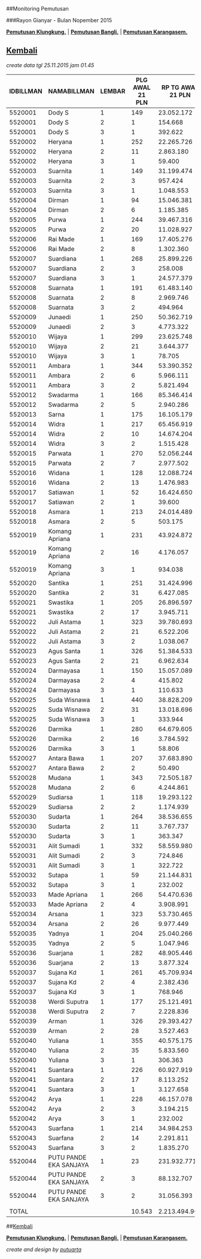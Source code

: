 ##Monitoring Pemutusan 

###Rayon Gianyar - Bulan Nopember 2015

**[Pemutusan Klungkung.](https://github.com/areabatur/3mm.3atur/blob/master/klungkung112015.markdown )** | 
**[Pemutusan Bangli.](https://github.com/areabatur/3mm.3atur/blob/master/bangli112015.markdown )** | 
**[Pemutusan Karangasem.](https://github.com/areabatur/3mm.3atur/blob/master/karangasem112015.markdown )**

## [Kembali](http://areabatur.github.io/3mm.3atur/)

_create data tgl 25.11.2015 jam 01.45_

| IDBILLMAN |      NAMABILLMAN       | LEMBAR |  PLG AWAL 21 PLN  |  RP TG AWAL 21 PLN  |  RP BK AWAL 21 PLN  |  TARGET AKHIR PLN  |  % PENCAPAIAN  |  SISA RP TG 25 01:45  |  SISA RP BK  25 01:45  |  SISA PLG  25 01:45  |  BELUM  |  DATANGI  |  SEGEL  |       LNS        |  SISA RP TG  24 06:45  |  SISA RP BK  24 06:45  |  SISA PLG  24 06:45  |  BELUM  |  DATANGI  |  SEGEL  |
|-----------|------------------------|--------|-------------------|---------------------|---------------------|--------------------|----------------|-----------------------|------------------------|----------------------|---------|-----------|---------|------------------|------------------------|------------------------|----------------------|---------|-----------|---------|
| 5520001   | Dody S                 |      1 |  149              |  23.052.172         |  950.000            |  4.845.296,15      | -78,29%        | 11034436              | 520000                 | 76                   |  74     |         2 |         | -3031604|-22     |  14.066.040            |  626.000               |  98                  |  98     |           |         |
| 5520001   | Dody S                 |      2 |  1                |  154.668            |  15.000             |  32.509,40         | -26,61%        | 154668                | 15000                  | 1                    |  -      |         1 |         | 0|0              |  154.668               |  15.000                |  1                   |  -      |        1  |         |
| 5520001   | Dody S                 |      3 |  1                |  392.622            |  60.000             |  82.524,54         | 100,00%        | 0                     | 0                      | 0                    |  -      |           |         | -392622|-1       |  392.622               |  60.000                |  1                   |  1      |           |         |
| 5520002   | Heryana                |      1 |  252              |  22.265.726         |  851.000            |  4.679.994,42      | -44,83%        | 15119083              | 575000                 | 173                  |  173    |           |         | -2238532|-22     |  17.357.615            |  663.000               |  195                 |  195    |           |         |
| 5520002   | Heryana                |      2 |  11               |  2.863.180          |  111.000            |  601.806,85        | -31,29%        | 2525356               | 75000                  | 7                    |  7      |           |         | -131291|-1       |  2.656.647             |  84.000                |  8                   |  8      |           |         |
| 5520002   | Heryana                |      3 |  1                |  59.400             |  18.000             |  12.485,18         | -26,61%        | 59400                 | 18000                  | 1                    |  1      |           |         | 0|0              |  59.400                |  18.000                |  1                   |  1      |           |         |
| 5520003   | Suarnita               |      1 |  149              |  31.199.474         |  725.000            |  6.557.763,46      | -71,38%        | 15744775              | 369000                 | 83                   |  82     |         1 |         | -3439130|-17     |  19.183.905            |  437.000               |  100                 |  100    |           |         |
| 5520003   | Suarnita               |      2 |  3                |  957.424            |  33.000             |  201.239,29        | -26,61%        | 957424                | 33000                  | 3                    |  3      |           |         | 0|0              |  957.424               |  33.000                |  3                   |  3      |           |         |
| 5520003   | Suarnita               |      3 |  1                |  1.048.553          |  60.000             |  220.393,54        | -26,61%        | 1048553               | 60000                  | 1                    |  1      |           |         | 0|0              |  1.048.553             |  60.000                |  1                   |  1      |           |         |
| 5520004   | Dirman                 |      1 |  94               |  15.046.381         |  560.000            |  3.162.572,79      | -92,25%        | 6590738               | 207000                 | 44                   |  44     |           |         | -776035|-6       |  7.366.773             |  234.000               |  50                  |  50     |           |         |
| 5520004   | Dirman                 |      2 |  6                |  1.185.385          |  66.000             |  249.154,02        | 211,96%        | 131605                | 18000                  | 2                    |  2      |           |         | 0|0              |  131.605               |  18.000                |  2                   |  2      |           |         |
| 5520005   | Purwa                  |      1 |  244              |  39.467.316         |  1.356.297          |  8.295.566,86      | -42,22%        | 27945419              | 921114                 | 147                  |  115    |        31 |       1 | -1412772|-20     |  29.358.191            |  985.114               |  167                 |  148    |       18  |      1  |
| 5520005   | Purwa                  |      2 |  20               |  11.028.927         |  523.529            |  2.318.151,08      | 6622,14%       | 2283145               | 156000                 | 16                   |  15     |         1 |         | -8579216|-3      |  10.862.361            |  508.529               |  19                  |  19     |           |         |
| 5520006   | Rai Made               |      1 |  169              |  17.405.276         |  866.000            |  3.658.384,85      | -63,95%        | 9378759               | 534000                 | 112                  |  109    |         3 |         | -341140|-7       |  9.719.899             |  555.000               |  119                 |  115    |        4  |         |
| 5520006   | Rai Made               |      2 |  8                |  1.302.360          |  84.000             |  273.740,79        | -27,49%        | 1269624               | 75000                  | 7                    |  1      |         5 |       1 | 0|0              |  1.269.624             |  75.000                |  7                   |  2      |        5  |         |
| 5520007   | Suardiana              |      1 |  268              |  25.899.226         |  1.107.000          |  5.443.713,50      | -52,91%        | 15732176              | 685000                 | 164                  |  147    |        17 |         | -1776244|-17     |  17.508.420            |  742.000               |  181                 |  172    |        9  |         |
| 5520007   | Suardiana              |      2 |  3                |  258.008            |  33.000             |  54.230,26         | -26,61%        | 258008                | 33000                  | 3                    |  -      |         3 |         | 0|0              |  258.008               |  33.000                |  3                   |  -      |        3  |         |
| 5520007   | Suardiana              |      3 |  1                |  24.577.379         |  1.185.965          |  5.165.876,77      | -26,61%        | 24577379              | 1185965                | 1                    |  1      |           |         | 0|0              |  24.577.379            |  1.185.965             |  1                   |  1      |           |         |
| 5520008   | Suarnata               |      1 |  191              |  61.483.140         |  1.998.532          |  12.923.034,81     | -75,83%        | 29965107              | 975000                 | 118                  |  106    |        12 |         | -4349422|-20     |  34.314.529            |  1.221.000             |  138                 |  132    |        6  |         |
| 5520008   | Suarnata               |      2 |  8                |  2.969.746          |  123.000            |  624.205,77        | -37,20%        | 2301968               | 93000                  | 6                    |  1      |         5 |         | -667778|-2       |  2.969.746             |  123.000               |  8                   |  4      |        4  |         |
| 5520008   | Suarnata               |      3 |  2                |  494.964            |  48.000             |  104.035,63        | -26,61%        | 494964                | 48000                  | 2                    |  2      |           |         | 0|0              |  494.964               |  48.000                |  2                   |  2      |           |         |
| 5520009   | Junaedi                |      1 |  250              |  50.362.719         |  1.820.617          |  10.585.652,77     | -64,96%        | 26880881              | 1020617                | 140                  |  140    |           |         | -5637377|-25     |  32.518.258            |  1.166.617             |  165                 |  165    |           |         |
| 5520009   | Junaedi                |      2 |  3                |  4.773.322          |  264.000            |  1.003.296,29      | -28,61%        | 4509542               | 234000                 | 2                    |  1      |         1 |         | 0|0              |  4.509.542             |  234.000               |  2                   |  1      |        1  |         |
| 5520010   | Wijaya                 |      1 |  299              |  23.625.748         |  1.138.000          |  4.965.855,09      | -49,56%        | 14985201              | 727000                 | 185                  |  185    |           |         | -2893287|-50     |  17.878.488            |  883.000               |  235                 |  235    |           |         |
| 5520010   | Wijaya                 |      2 |  21               |  3.644.377          |  222.000            |  766.005,30        | -29,80%        | 3336162               | 177000                 | 16                   |  16     |           |         | -58872|-1        |  3.395.034             |  186.000               |  17                  |  17     |           |         |
| 5520010   | Wijaya                 |      3 |  1                |  78.705             |  18.000             |  16.542,87         | -26,61%        | 78705                 | 18000                  | 1                    |  -      |         1 |         | 0|0              |  78.705                |  18.000                |  1                   |  1      |           |         |
| 5520011   | Ambara                 |      1 |  344              |  53.390.352         |  1.889.310          |  11.222.025,71     | -56,41%        | 31116996              | 1210000                | 177                  |  155    |        22 |         | -9929449|-67     |  41.046.445            |  1.544.310             |  244                 |  242    |        2  |         |
| 5520011   | Ambara                 |      2 |  6                |  5.966.111          |  351.000            |  1.254.006,55      | -26,61%        | 5966111               | 351000                 | 6                    |  1      |         5 |         | 0|0              |  5.966.111             |  351.000               |  6                   |  1      |        5  |         |
| 5520011   | Ambara                 |      3 |  2                |  5.821.494          |  476.454            |  1.223.609,75      | -28,49%        | 5518108               | 458454                 | 1                    |  1      |           |         | -303386|-1       |  5.821.494             |  476.454               |  2                   |  1      |        1  |         |
| 5520012   | Swadarma               |      1 |  166              |  85.346.414         |  3.561.066          |  17.938.815,09     | -84,08%        | 39274471              | 1848833                | 87                   |  81     |         6 |         | -8842217|-16     |  48.116.688            |  2.132.833             |  103                 |  99     |        4  |         |
| 5520012   | Swadarma               |      2 |  5                |  2.940.286          |  354.000            |  618.013,63        | -26,61%        | 2940286               | 354000                 | 5                    |  -      |         4 |       1 | 0|0              |  2.940.286             |  354.000               |  5                   |  -      |        4  |      1  |
| 5520013   | Sarna                  |      1 |  175              |  16.105.179         |  713.000            |  3.385.119,71      | -315,55%       | 4457874               | 295000                 | 51                   |  51     |           |         | -1524304|-17     |  5.982.178             |  350.000               |  68                  |  68     |           |         |
| 5520014   | Widra                  |      1 |  217              |  65.456.919         |  1.860.571          |  13.758.276,55     | -53,65%        | 39404245              | 1152558                | 116                  |  116    |           |         | -8019325|-34     |  47.423.570            |  1.352.558             |  150                 |  150    |           |         |
| 5520014   | Widra                  |      2 |  10               |  14.674.204         |  501.383            |  3.084.345,55      | -28,89%        | 13762338              | 468383                 | 7                    |  7      |           |         | -119163|-2       |  13.881.501            |  486.383               |  9                   |  9      |           |         |
| 5520014   | Widra                  |      3 |  2                |  1.515.428          |  318.000            |  318.525,19        | -26,61%        | 1515428               | 318000                 | 2                    |  2      |           |         | 0|0              |  1.515.428             |  318.000               |  2                   |  2      |           |         |
| 5520015   | Parwata                |      1 |  270              |  52.056.244         |  1.945.000          |  10.941.611,86     | -47,31%        | 34067692              | 1224000                | 191                  |  191    |           |         | -9309772|-26     |  43.377.464            |  1.519.000             |  217                 |  217    |           |         |
| 5520015   | Parwata                |      2 |  7                |  2.977.502          |  96.000             |  625.835,99        | -26,61%        | 2977502               | 96000                  | 7                    |  7      |           |         | 0|0              |  2.977.502             |  96.000                |  7                   |  7      |           |         |
| 5520016   | Widana                 |      1 |  128              |  12.088.724         |  516.000            |  2.540.907,98      | -36,54%        | 9495406               | 419000                 | 99                   |  91     |         8 |         | -1309885|-9      |  10.805.291            |  452.000               |  108                 |  105    |        3  |         |
| 5520016   | Widana                 |      2 |  13               |  1.476.983          |  129.000            |  310.444,50        | -28,13%        | 1414024               | 120000                 | 12                   |  9      |         3 |         | -62959|-1        |  1.476.983             |  129.000               |  13                  |  11     |        2  |         |
| 5520017   | Satiawan               |      1 |  52               |  16.424.650         |  686.182            |  3.452.268,76      | -109,18%       | 6614161               | 217109                 | 13                   |  13     |           |         | -579586|-10      |  7.193.747             |  253.109               |  23                  |  23     |           |         |
| 5520017   | Satiawan               |      2 |  1                |  39.600             |  9.000              |  8.323,46          | -26,61%        | 39600                 | 9000                   | 1                    |  -      |           |       1 | 0|0              |  39.600                |  9.000                 |  1                   |  -      |           |      1  |
| 5520018   | Asmara                 |      1 |  213              |  24.014.489         |  953.000            |  5.047.563,89      | -78,91%        | 11444429              | 518000                 | 112                  |  112    |           |         | -2983487|-18     |  14.427.916            |  586.000               |  130                 |  130    |           |         |
| 5520018   | Asmara                 |      2 |  5                |  503.175            |  45.000             |  105.761,48        | -32,94%        | 426879                | 36000                  | 4                    |  4      |           |         | 0|0              |  426.879               |  36.000                |  4                   |  4      |           |         |
| 5520019   | Komang Apriana         |      1 |  231              |  43.924.872         |  1.245.000          |  9.232.492,84      | -44,07%        | 30180225              | 882000                 | 165                  |  161    |         2 |       2 | -2935564|-10     |  33.115.789            |  929.000               |  175                 |  175    |           |         |
| 5520019   | Komang Apriana         |      2 |  16               |  4.176.057          |  183.000            |  877.758,20        | -56,12%        | 2441859               | 117000                 | 11                   |  11     |           |         | -569472|-3       |  3.011.331             |  144.000               |  14                  |  14     |           |         |
| 5520019   | Komang Apriana         |      3 |  1                |  934.038            |  30.000             |  196.323,83        | 100,00%        | 0                     | 0                      | 0                    |         |           |         | 0|0              |                        |                        |                      |         |           |         |
| 5520020   | Santika                |      1 |  251              |  31.424.996         |  978.000            |  6.605.165,54      | -44,78%        | 21356951              | 629000                 | 154                  |  151    |         3 |         | -3152566|-21     |  24.509.517            |  716.000               |  175                 |  175    |           |         |
| 5520020   | Santika                |      2 |  31               |  6.427.085          |  351.000            |  1.350.897,88      | -35,05%        | 5205102               | 246000                 | 20                   |  16     |         3 |       1 | -1221983|-11     |  6.427.085             |  351.000               |  31                  |  29     |        2  |         |
| 5520021   | Swastika               |      1 |  205              |  26.896.597         |  893.000            |  5.653.349,19      | -42,21%        | 19047030              | 535000                 | 145                  |  145    |           |         | -1921196|-16     |  20.968.226            |  596.000               |  161                 |  161    |           |         |
| 5520021   | Swastika               |      2 |  17               |  3.945.711          |  315.000            |  829.342,17        | -30,56%        | 3542856               | 288000                 | 14                   |  14     |           |         | 0|0              |  3.542.856             |  288.000               |  14                  |  14     |           |         |
| 5520022   | Juli Astama            |      1 |  323              |  39.780.693         |  1.713.260          |  8.361.435,03      | -42,55%        | 28013272              | 1238260                | 229                  |  229    |           |         | -5615629|-34     |  33.628.901            |  1.424.260             |  263                 |  263    |           |         |
| 5520022   | Juli Astama            |      2 |  21               |  6.522.206          |  441.000            |  1.370.891,19      | -31,18%        | 5768160               | 390000                 | 16                   |  16     |           |         | -754046|-5       |  6.522.206             |  441.000               |  21                  |  21     |           |         |
| 5520022   | Juli Astama            |      3 |  2                |  1.038.067          |  60.000             |  218.189,51        | -0,79%         | 27818231              | 806000                 | 190                  |  183    |         7 |         | 27480636|189     |  337.595               |  30.000                |  1                   |  1      |           |         |
| 5520023   | Agus Santa             |      1 |  326              |  51.384.533         |  1.565.186          |  10.800.426,08     | 161,66%        | 4119641               | 237000                 | 16                   |  3      |         5 |       8 | -29242716|-223   |  33.362.357            |  983.000               |  239                 |  231    |        8  |         |
| 5520023   | Agus Santa             |      2 |  21               |  6.962.634          |  423.000            |  1.463.463,99      | -26,92%        | 6900735               | 347000                 | 65                   |  65     |           |         | 2704253|48       |  4.196.482             |  246.000               |  17                  |  3      |        5  |      9  |
| 5520024   | Darmayasa              |      1 |  150              |  15.057.089         |  679.000            |  3.164.823,48      | 115,13%        | 415802                | 36000                  | 4                    |  4      |           |         | -10712969|-97    |  11.128.771            |  515.000               |  101                 |  101    |           |         |
| 5520024   | Darmayasa              |      2 |  4                |  415.802            |  36.000             |  87.396,70         | 100,00%        | 0                     | 0                      | 0                    |  -      |           |         | -415802|-4       |  415.802               |  36.000                |  4                   |  4      |           |         |
| 5520024   | Darmayasa              |      3 |  1                |  110.633            |  18.000             |  23.253,76         | 100,00%        | 0                     | 0                      | 0                    |         |           |         | 0|0              |                        |                        |                      |         |           |         |
| 5520025   | Suda Wisnawa           |      1 |  440              |  38.828.209         |  1.724.000          |  8.161.234,07      | -36,05%        | 30800839              | 1416000                | 356                  |  356    |           |         | -1937989|-24     |  32.738.828            |  1.506.000             |  380                 |  380    |           |         |
| 5520025   | Suda Wisnawa           |      2 |  31               |  13.018.696         |  1.062.000          |  2.736.377,19      | -58,14%        | 7443158               | 573000                 | 26                   |  26     |           |         | -4336649|-3      |  11.779.807            |  1.032.000             |  29                  |  29     |           |         |
| 5520025   | Suda Wisnawa           |      3 |  1                |  333.944            |  18.000             |  70.191,11         | 100,00%        | 0                     | 0                      | 0                    |  -      |           |         | -333944|-1       |  333.944               |  18.000                |  1                   |  1      |           |         |
| 5520026   | Darmika                |      1 |  280              |  64.679.605         |  2.206.779          |  13.594.894,26     | -89,21%        | 28834148              | 1163000                | 174                  |  174    |           |         | -10037197|-25    |  38.871.345            |  1.510.138             |  199                 |  199    |           |         |
| 5520026   | Darmika                |      2 |  16               |  3.784.592          |  174.000            |  795.476,84        | -56,17%        | 2211717               | 108000                 | 10                   |  10     |           |         | -510824|-3       |  2.722.541             |  141.000               |  13                  |  13     |           |         |
| 5520026   | Darmika                |      3 |  1                |  58.806             |  18.000             |  12.360,33         | -26,61%        | 58806                 | 18000                  | 1                    |  1      |           |         | 0|0              |  58.806                |  18.000                |  1                   |  1      |           |         |
| 5520027   | Antara Bawa            |      1 |  207              |  37.683.890         |  1.192.000          |  7.920.711,64      | -57,35%        | 21732106              | 631000                 | 112                  |  112    |           |         | -1965060|-19     |  23.697.166            |  699.000               |  131                 |  131    |           |         |
| 5520027   | Antara Bawa            |      2 |  2                |  50.490             |  18.000             |  10.612,41         | -3822,99%      | 10890                 | 9000                   | 1                    |  -      |         1 |         | 0|0              |  10.890                |  9.000                 |  1                   |  -      |        1  |         |
| 5520028   | Mudana                 |      1 |  343              |  72.505.187         |  2.465.000          |  15.239.739,80     | -55,36%        | 42766059              | 1490000                | 202                  |  202    |           |         | -5964911|-37     |  48.730.970            |  1.628.000             |  239                 |  239    |           |         |
| 5520028   | Mudana                 |      2 |  6                |  4.244.861          |  669.000            |  892.219,99        | -26,61%        | 4244861               | 669000                 | 6                    |  5      |         1 |         | 0|0              |  4.244.861             |  669.000               |  6                   |  5      |        1  |         |
| 5520029   | Sudiarsa               |      1 |  118              |  19.293.122         |  664.000            |  4.055.187,93      | -63,65%        | 10426241              | 451000                 | 66                   |  66     |           |         | -2342204|-12     |  12.768.445            |  500.000               |  78                  |  78     |           |         |
| 5520029   | Sudiarsa               |      2 |  2                |  1.174.939          |  30.000             |  246.958,40        | -26,61%        | 1174939               | 30000                  | 2                    |  -      |         2 |         | 0|0              |  1.174.939             |  30.000                |  2                   |  -      |        2  |         |
| 5520030   | Sudarta                |      1 |  264              |  38.536.655         |  1.098.000          |  8.099.952,84      | -56,26%        | 22497637              | 689000                 | 156                  |  156    |           |         | -4364961|-24     |  26.862.598            |  786.000               |  180                 |  180    |           |         |
| 5520030   | Sudarta                |      2 |  11               |  3.767.737          |  135.000            |  791.934,12        | -39,25%        | 2809790               | 96000                  | 8                    |  8      |           |         | -197643|-1       |  3.007.433             |  111.000               |  9                   |  9      |           |         |
| 5520030   | Sudarta                |      3 |  1                |  363.347            |  18.000             |  76.371,28         | 100,00%        | 0                     | 0                      | 0                    |  -      |           |         | -363347|-1       |  363.347               |  18.000                |  1                   |  1      |           |         |
| 5520031   | Alit Sumadi            |      1 |  332              |  58.559.980         |  1.883.969          |  12.308.620,87     | -51,75%        | 36091446              | 1151000                | 225                  |  224    |         1 |         | -4468255|-33     |  40.559.701            |  1.338.000             |  258                 |  258    |           |         |
| 5520031   | Alit Sumadi            |      2 |  3                |  724.846            |  168.000            |  152.354,13        | -55,69%        | 425920                | 150000                 | 1                    |  -      |         1 |         | 0|0              |  425.920               |  150.000               |  1                   |  -      |        1  |         |
| 5520031   | Alit Sumadi            |      3 |  1                |  322.722            |  30.000             |  67.832,38         | -26,61%        | 322722                | 30000                  | 1                    |  -      |         1 |         | 0|0              |  322.722               |  30.000                |  1                   |  -      |        1  |         |
| 5520032   | Sutapa                 |      1 |  59               |  21.144.831         |  818.986            |  4.444.395,44      | -86,28%        | 9595250               | 378724                 | 31                   |  29     |         2 |         | -5285233|-4      |  14.880.483            |  551.986               |  35                  |  34     |        1  |         |
| 5520032   | Sutapa                 |      3 |  1                |  232.002            |  30.000             |  48.764,10         | -26,61%        | 232002                | 30000                  | 1                    |  1      |           |         | 0|0              |  232.002               |  30.000                |  1                   |  1      |           |         |
| 5520033   | Made Apriana           |      1 |  266              |  54.470.636         |  2.117.761          |  11.449.088,73     | -43,61%        | 37705361              | 1352761                | 167                  |  167    |           |         | -8180776|-51     |  45.886.137            |  1.681.761             |  218                 |  218    |           |         |
| 5520033   | Made Apriana           |      2 |  4                |  3.908.991          |  252.000            |  821.624,05        | -26,61%        | 3908991               | 252000                 | 4                    |  2      |         2 |         | 0|0              |  3.908.991             |  252.000               |  4                   |  2      |        2  |         |
| 5520034   | Arsana                 |      1 |  323              |  53.730.465         |  1.916.000          |  11.293.513,47     | -48,86%        | 34406915              | 1222000                | 206                  |  206    |           |         | -3636321|-30     |  38.043.236            |  1.334.000             |  236                 |  236    |           |         |
| 5520034   | Arsana                 |      2 |  26               |  9.977.449          |  534.000            |  2.097.142,74      | -27,01%        | 9860859               | 525000                 | 25                   |  25     |           |         | 0|0              |  9.860.859             |  525.000               |  25                  |  25     |           |         |
| 5520035   | Yadnya                 |      1 |  204              |  25.040.266         |  731.000            |  5.263.170,18      | -45,88%        | 16733617              | 499000                 | 141                  |  141    |           |         | -2779276|-25     |  19.512.893            |  580.000               |  166                 |  166    |           |         |
| 5520035   | Yadnya                 |      2 |  5                |  1.047.946          |  45.000             |  220.265,96        | -75,01%        | 513933                | 27000                  | 3                    |  3      |           |         | 0|0              |  513.933               |  27.000                |  3                   |  3      |           |         |
| 5520036   | Suarjana               |      1 |  282              |  48.905.446         |  1.330.000          |  10.279.351,08     | -47,49%        | 31924775              | 915000                 | 180                  |  180    |           |         | -4999077|-26     |  36.923.852            |  1.027.000             |  206                 |  206    |           |         |
| 5520036   | Suarjana               |      2 |  13               |  3.877.324          |  186.000            |  814.968,02        | -56,31%        | 2262384               | 123000                 | 8                    |  6      |         2 |         | -915703|-3       |  3.178.087             |  162.000               |  11                  |  8      |        3  |         |
| 5520037   | Sujana Kd              |      1 |  261              |  45.709.934         |  1.562.000          |  9.607.691,94      | -68,04%        | 23728624              | 900000                 | 121                  |  97     |        24 |         | -2069782|-14     |  25.798.406            |  962.000               |  135                 |  122    |       13  |         |
| 5520037   | Sujana Kd              |      2 |  4                |  2.382.436          |  258.000            |  500.760,10        | -26,61%        | 2382436               | 258000                 | 4                    |  1      |         3 |         | 0|0              |  2.382.436             |  258.000               |  4                   |  1      |        3  |         |
| 5520037   | Sujana Kd              |      3 |  1                |  768.946            |  30.000             |  161.623,43        | -26,61%        | 768946                | 30000                  | 1                    |  1      |           |         | 0|0              |  768.946               |  30.000                |  1                   |  1      |           |         |
| 5520038   | Werdi Suputra          |      1 |  177              |  25.121.491         |  855.000            |  5.280.242,73      | -66,68%        | 13198446              | 550000                 | 110                  |  103    |         7 |         | -3663225|-27     |  16.861.671            |  658.000               |  137                 |  134    |        3  |         |
| 5520038   | Werdi Suputra          |      2 |  7                |  2.228.836          |  216.000            |  468.475,18        | -28,43%        | 2116058               | 207000                 | 6                    |  -      |         6 |         | 0|0              |  2.116.058             |  207.000               |  6                   |  -      |        6  |         |
| 5520039   | Arman                  |      1 |  326              |  29.393.427         |  1.080.000          |  6.178.153,56      | -47,29%        | 19242464              | 758000                 | 232                  |  232    |           |         | -3077124|-26     |  22.319.588            |  844.000               |  258                 |  258    |           |         |
| 5520039   | Arman                  |      2 |  28               |  3.527.463          |  270.000            |  741.431,34        | -30,81%        | 3148140               | 225000                 | 23                   |  23     |           |         | 0|0              |  3.148.140             |  225.000               |  23                  |  23     |           |         |
| 5520040   | Yuliana                |      1 |  355              |  40.575.175         |  1.544.000          |  8.528.425,83      | -45,74%        | 27173202              | 934000                 | 229                  |  229    |           |         | -3349463|-32     |  30.522.665            |  1.042.000             |  261                 |  261    |           |         |
| 5520040   | Yuliana                |      2 |  35               |  5.833.560          |  492.000            |  1.226.145,88      | -37,09%        | 4532425               | 417000                 | 28                   |  26     |         2 |         | -211907|-2       |  4.744.332             |  441.000               |  30                  |  28     |        2  |         |
| 5520040   | Yuliana                |      3 |  1                |  306.363            |  30.000             |  64.393,91         | -26,61%        | 306363                | 30000                  | 1                    |  1      |           |         | 0|0              |  306.363               |  30.000                |  1                   |  1      |           |         |
| 5520041   | Suantara               |      1 |  226              |  60.927.919         |  1.597.000          |  12.806.333,87     | -38,51%        | 46063298              | 1180000                | 158                  |  158    |           |         | -4505715|-19     |  50.569.013            |  1.313.000             |  177                 |  177    |           |         |
| 5520041   | Suantara               |      2 |  17               |  8.113.252          |  501.000            |  1.705.310,40      | -30,00%        | 7390077               | 477000                 | 15                   |  15     |           |         | -287425|-1       |  7.677.502             |  486.000               |  16                  |  16     |           |         |
| 5520041   | Suantara               |      3 |  1                |  3.127.658          |  60.000             |  657.397,02        | -26,61%        | 3127658               | 60000                  | 1                    |  1      |           |         | 0|0              |  3.127.658             |  60.000                |  1                   |  1      |           |         |
| 5520042   | Arya                   |      1 |  228              |  46.157.078         |  1.822.422          |  9.701.676,36      | -128,75%       | 17236995              | 707000                 | 105                  |  101    |         4 |         | -3315554|-27     |  20.552.549            |  800.000               |  132                 |  129    |        3  |         |
| 5520042   | Arya                   |      2 |  3                |  3.194.215          |  54.000             |  671.386,52        | -36,71%        | 2500085               | 30000                  | 1                    |  -      |         1 |         | 0|0              |  2.500.085             |  30.000                |  1                   |  -      |        1  |         |
| 5520042   | Arya                   |      3 |  1                |  232.002            |  30.000             |  48.764,10         | 100,00%        | 0                     | 0                      | 0                    |  -      |           |         | -232002|-1       |  232.002               |  30.000                |  1                   |  1      |           |         |
| 5520043   | Suarfana               |      1 |  214              |  34.984.253         |  1.419.272          |  7.353.279,61      | -59,80%        | 19649174              | 901000                 | 132                  |  127    |         5 |         | -8332997|-38     |  27.982.171            |  1.176.272             |  170                 |  166    |        4  |         |
| 5520043   | Suarfana               |      2 |  14               |  2.291.811          |  144.000            |  481.711,79        | -60,09%        | 1283323               | 105000                 | 11                   |  9      |         2 |         | -166683|-1       |  1.450.006             |  114.000               |  12                  |  11     |        1  |         |
| 5520043   | Suarfana               |      3 |  2                |  1.835.270          |  48.000             |  385.752,23        | -29,52%        | 1692511               | 30000                  | 1                    |  1      |           |         | -142759|-1       |  1.835.270             |  48.000                |  2                   |  2      |           |         |
| 5520044   | PUTU PANDE EKA SANJAYA |      1 |  23               |  231.932.771        |  6.446.082          |  48.749.547,83     | -41,16%        | 167180068             | 4680753                | 19                   |  19     |           |         | 0|0              |  167.180.068           |  4.680.753             |  19                  |  19     |           |         |
| 5520044   | PUTU PANDE EKA SANJAYA |      2 |  3                |  88.132.707         |  3.647.238          |  18.524.461,19     | -30,47%        | 79320193              | 3286568                | 2                    |  2      |           |         | 0|0              |  79.320.193            |  3.286.568             |  2                   |  2      |           |         |
| 5520044   | PUTU PANDE EKA SANJAYA |      3 |  2                |  31.056.393         |  1.648.886          |  6.527.689,51      | -26,61%        | 31056393              | 1648886                | 2                    |  2      |           |         | 0|0              |  31.056.393            |  1.648.886             |  2                   |  2      |           |         |
|           |                        |        |                   |                     |                     |                    |                |                       |                        |                      |         |           |         |                  |                        |                        |                      |         |           |         |
| TOTAL     |                        |        |  10.543           |  2.213.494.909      |  82.860.747         |  465.250.665,00    | -49,00%        |  1.414.700.737        |  55.032.985            |  6.546               |  6.313  |      218  |     15  | -197039915|-1113 |  1.611.740.652         |  62.091.496            |  7.659               |  7.512  |      135  |     12  |


##[Kembali](http://areabatur.github.io/3mm.3atur/)

**[Pemutusan Klungkung.](https://github.com/areabatur/3mm.3atur/blob/master/klungkung112015.markdown )** | 
**[Pemutusan Bangli.](https://github.com/areabatur/3mm.3atur/blob/master/bangli112015.markdown )** | 
**[Pemutusan Karangasem.](https://github.com/areabatur/3mm.3atur/blob/master/karangasem112015.markdown )**

_create and design by [putuarta](mailto:putuarta@gmail.com)_


